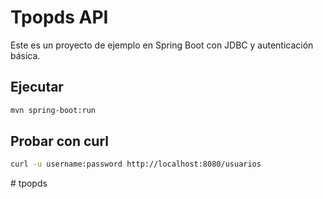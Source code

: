 # Tpopds API
Este es un proyecto de ejemplo en Spring Boot con JDBC y autenticación básica.

## Ejecutar
```bash
mvn spring-boot:run
```

## Probar con curl
```bash
curl -u username:password http://localhost:8080/usuarios
```
#   t p o p d s  
 